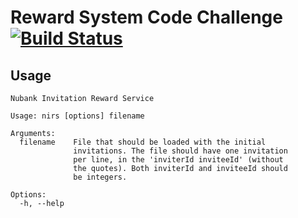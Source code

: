# Reward System Code Challenge [![Build Status](https://travis-ci.org/tavlima/code-challenge-reward-system.svg?branch=master)](https://travis-ci.org/tavlima/code-challenge-reward-system)

## Usage
    Nubank Invitation Reward Service

    Usage: nirs [options] filename

    Arguments:
      filename    File that should be loaded with the initial
                  invitations. The file should have one invitation
                  per line, in the 'inviterId inviteeId' (without
                  the quotes). Both inviterId and inviteeId should
                  be integers.

    Options:
      -h, --help
